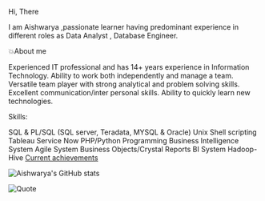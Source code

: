  Hi, There
 
 I am Aishwarya ,passionate learner having predominant experience in different roles as Data Analyst , Database Engineer.

💥About me

Experienced IT professional and has 14+ years experience in Information Technology.
Ability to work both independently and manage a team. 
Versatile team player with strong analytical and problem solving skills. 
Excellent communication/inter personal skills.
Ability to quickly learn new technologies.


Skills:

SQL & PL/SQL (SQL server, Teradata, MYSQL & Oracle)
Unix Shell scripting
Tableau
Service Now
PHP/Python Programming 
Business Intelligence System
Agile System
Business Objects/Crystal Reports BI System
Hadoop-Hive
[Current achievements](https://www.coursera.org/user/cfe8a090a7fab3c4d1a0f4f68849366f)

![Aishwarya's GitHub stats](https://github-readme-stats.vercel.app/api?username=reach25aish&theme=prussian&show_icons=true&hide=contribs,prs,issues&count_private=true)


![Quote](https://github-readme-quotes.herokuapp.com/quote?theme=dark)
